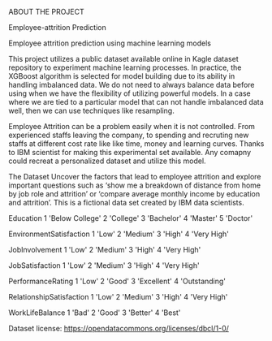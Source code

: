 ABOUT THE PROJECT

Employee-attrition Prediction

Employee attrition prediction using machine learning models

This project utilizes a public dataset available online in Kagle dataset repository to experiment machine learning processes. In practice, the XGBoost algorithm is selected for model building due to its ability in handling imbalanced data. We do not need to always balance data before using when we have the flexibility of utilizing powerful models. In a case where we are tied to a particular model that can not handle imbalanced data well, then we can use techniques like resampling.

Employee Attrition can be a problem easily when it is not controlled. From experienced staffs leaving the company, to spending and recruting new staffs at different cost rate like like time, money and learning curves. Thanks to IBM scientist for making this experimental set available. Any comapny could recreat a personalized dataset and utilize this model. 

The Dataset
Uncover the factors that lead to employee attrition and explore important questions such as ‘show me a breakdown of distance from home by job role and attrition’ or ‘compare average monthly income by education and attrition’. This is a fictional data set created by IBM data scientists.

Education
1 'Below College'
2 'College'
3 'Bachelor'
4 'Master'
5 'Doctor'

EnvironmentSatisfaction
1 'Low'
2 'Medium'
3 'High'
4 'Very High'

JobInvolvement
1 'Low'
2 'Medium'
3 'High'
4 'Very High'

JobSatisfaction
1 'Low'
2 'Medium'
3 'High'
4 'Very High'

PerformanceRating
1 'Low'
2 'Good'
3 'Excellent'
4 'Outstanding'

RelationshipSatisfaction
1 'Low'
2 'Medium'
3 'High'
4 'Very High'

WorkLifeBalance
1 'Bad'
2 'Good'
3 'Better'
4 'Best'


Dataset license: https://opendatacommons.org/licenses/dbcl/1-0/
